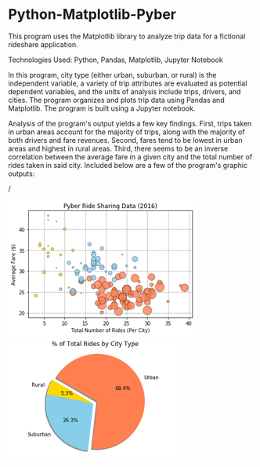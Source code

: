# Python-Matplotlib-Pyber
This program uses the Matplotlib library to analyze trip data for a fictional rideshare application.

Technologies Used: Python, Pandas, Matplotlib, Jupyter Notebook

In this program, city type (either urban, suburban, or rural) is the independent variable, a variety of trip attributes are evaluated as potential dependent variables, and the units of analysis include trips, drivers, and cities. The program organizes and plots trip data using Pandas and Matplotlib. The program is built using a Jupyter notebook.

Analysis of the program's output yields a few key findings. First, trips taken in urban areas account for the majority of trips, along with the majority of both drivers and fare revenues. Second, fares tend to be lowest in urban areas and highest in rural areas. Third, there seems to be an inverse correlation between the average fare in a given city and the total number of rides taken in said city. Included below are a few of the program's graphic outputs:

/

![Image of Scatter Plot Code](images/Pyber_Scatter_Plot.png)![Image of Pie Chart Code](images/Pyber_Pie_Chart.png)
